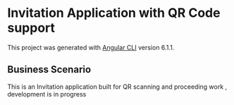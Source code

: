 # Invitation Application with QR Code support

This project was generated with [Angular CLI](https://github.com/angular/angular-cli) version 6.1.1.

## Business Scenario 

This is an Invitation application built for QR scanning and proceeding work , development is in progress
